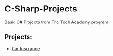 # C-Sharp-Projects
Basic C# Projects from The Tech Academy program


<h2>Projects:</h2>
  
<ul>
  <li><a href="https://github.com/Kdooby/Basic-C-Sharp-Projects/tree/main/AnotherInsuranceCompany">Car Insurance</li>
    
</ul>
